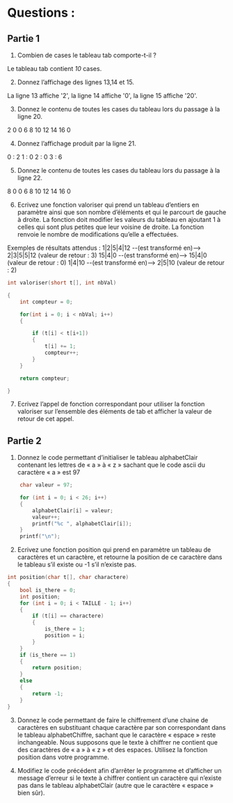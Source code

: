 # Questions :

## Partie 1 

1) Combien de cases le tableau tab comporte-t-il ?

Le tableau tab contient *10* cases.

2) Donnez l’affichage des lignes 13,14 et 15.

La ligne 13 affiche '2', la ligne 14 affiche '0', la ligne 15 affiche '20'.

3) Donnez le contenu de toutes les cases du tableau lors du passage à la ligne 20.

2 0 0 6 8 10 12 14 16 0
   
4) Donnez l’affichage produit par la ligne 21.

0 : 2 
1 : 0
2 : 0
3 : 6
   
5) Donnez le contenu de toutes les cases du tableau lors du passage à la ligne 22.

8 0 0 6 8 10 12 14 16 0
   
6) Ecrivez une fonction valoriser qui prend un tableau d’entiers en paramètre ainsi que
son nombre d’éléments et qui le parcourt de gauche à droite. La fonction doit
modifier les valeurs du tableau en ajoutant 1 à celles qui sont plus petites que leur
voisine de droite. La fonction renvoie le nombre de modifications qu’elle a effectuées.


Exemples de résultats attendus :
1|2|5|4|12 --(est transformé en)--> 2|3|5|5|12 (valeur de retour : 3)
15|4|0 --(est transformé en)--> 15|4|0 (valeur de retour : 0)
1|4|10 --(est transformé en)--> 2|5|10 (valeur de retour : 2)

```c
int valoriser(short t[], int nbVal)

{
    int compteur = 0;

    for(int i = 0; i < nbVal; i++)
    {

        if (t[i] < t[i+1])
        {
            t[i] += 1;
            compteur++;
        }
    }

    return compteur;

}
```


7) Ecrivez l’appel de fonction correspondant pour utiliser la fonction valoriser sur
l’ensemble des éléments de tab et afficher la valeur de retour de cet appel.

## Partie 2 

1) Donnez le code permettant d’initialiser le tableau alphabetClair contenant les lettres de « a » à « z »
sachant que le code ascii du caractère « a » est 97

```c
    char valeur = 97;

    for (int i = 0; i < 26; i++)
    {
        alphabetClair[i] = valeur;
        valeur++;
        printf("%c ", alphabetClair[i]);
    }
    printf("\n");
```

2) Ecrivez une fonction position qui prend en paramètre un tableau de caractères et un caractère, et
retourne la position de ce caractère dans le tableau s’il existe ou -1 s’il n’existe pas.

```c
int position(char t[], char charactere)
{
    bool is_there = 0;
    int position;
    for (int i = 0; i < TAILLE - 1; i++)
    {
        if (t[i] == charactere)
        {
            is_there = 1;
            position = i;
        }
    }
    if (is_there == 1)
    {
        return position;
    }
    else
    {
        return -1;
    }
}
```


3) Donnez le code permettant de faire le chiffrement d’une chaine de caractères en substituant chaque
caractère par son correspondant dans le tableau alphabetChiffre, sachant que le caractère
« espace » reste inchangeable.
Nous supposons que le texte à chiffrer ne contient que des caractères de « a » à « z » et des espaces.
Utilisez la fonction position dans votre programme.



4) Modifiez le code précédent afin d’arrêter le programme et d’afficher un message d’erreur si le texte à chiffrer contient un caractère qui n’existe pas dans le tableau alphabetClair (autre que le caractère « espace » bien sûr).



